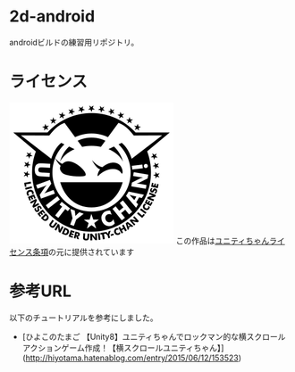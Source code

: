 # 2d-android
androidビルドの練習用リポジトリ。

# ライセンス
![ユニティちゃんライセンスLogo](https://github.com/tanakaedu/2d-android/blob/master/UCL2.0/License%20Logo/Others/svg/Light_Frame.svg)
この作品は[ユニティちゃんライセンス条項](http://unity-chan.com/contents/license_jp/)の元に提供されています

# 参考URL
以下のチュートリアルを参考にしました。
- [ひよこのたまご 【Unity8】ユニティちゃんでロックマン的な横スクロールアクションゲーム作成！【横スクロールユニティちゃん】]
(http://hiyotama.hatenablog.com/entry/2015/06/12/153523)
